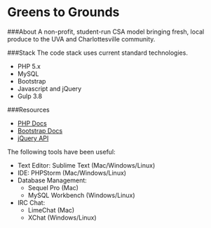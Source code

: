 Greens to Grounds
=================

###About
A non-profit, student-run CSA model bringing fresh, local produce to the UVA and Charlottesville community.

###Stack
The code stack uses current standard technologies.

* PHP 5.x
* MySQL
* Bootstrap
* Javascript and jQuery
* Gulp 3.8

###Resources

* [PHP Docs](http://php.net/docs.php)
* [Bootstrap Docs](http://getbootstrap.com/components)
* [jQuery API](https://api.jquery.com/)

The following tools have been useful:
* Text Editor: Sublime Text (Mac/Windows/Linux)
* IDE: PHPStorm (Mac/Windows/Linux)
* Database Management:
	- Sequel Pro (Mac)
	- MySQL Workbench (Windows/Linux)
* IRC Chat:
	- LimeChat (Mac)
	- XChat (Windows/Linux)
